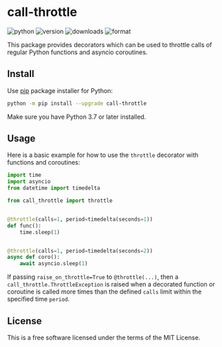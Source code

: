 # call-throttle

![python](https://img.shields.io/pypi/pyversions/call-throttle.svg)
![version](https://img.shields.io/pypi/v/call-throttle.svg)
![downloads](https://img.shields.io/pypi/dm/call-throttle.svg)
![format](https://img.shields.io/pypi/format/call-throttle.svg)

This package provides decorators which can be used to throttle calls of regular Python functions and asyncio coroutines.

## Install

Use [pip](https://pip.pypa.io/en/stable/) package installer for Python:
```bash
python -m pip install --upgrade call-throttle
```
Make sure you have Python 3.7 or later installed.

## Usage

Here is a basic example for how to use the `throttle` decorator with functions and coroutines:
```python
import time
import asyncio
from datetime import timedelta

from call_throttle import throttle


@throttle(calls=1, period=timedelta(seconds=1))
def func():
    time.sleep(1)


@throttle(calls=1, period=timedelta(seconds=2))
async def coro():
    await asyncio.sleep(1)
```
If passing `raise_on_throttle=True` to `@throttle(...)`, then a `call_throttle.ThrottleException` is raised when a decorated function or coroutine is called more times than the defined `calls` limit within the specified time `period`.

## License

This is a free software licensed under the terms of the MIT License.
